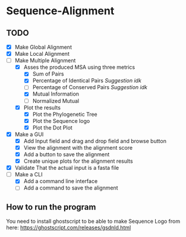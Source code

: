 # Sequence-Alignment

## TODO
- [x] Make Global Alignment
- [x] Make Local Alignment
- [ ] Make Multiple Alignment
    - [x] Asses the produced MSA using three metrics
        - [x] Sum of Pairs
        - [x] Percentage of Identical Pairs *Suggestion idk*
        - [ ] Percentage of Conserved Pairs *Suggestion idk*
        - [x] Mutual Information
        - [ ] Normalized Mutual
    - [x] Plot the results
        - [x] Plot the Phylogenetic Tree
        - [x] Plot the Sequence logo
        - [x] Plot the Dot Plot
- [x] Make a GUI
    - [x] Add Input field and drag and drop field and browse button
    - [x] View the alignment with the alignment score
    - [x] Add a button to save the alignment
    - [x] Create unique plots for the alignment results
- [x] Validate That the actual input is a fasta file
- [ ] Make a CLI
    - [x] Add a command line interface
    - [ ] Add a command to save the alignment

## How to run the program
You need to install ghostscript to be able to make Sequence Logo from here: https://ghostscript.com/releases/gsdnld.html


